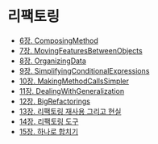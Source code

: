# 리팩토링

* [6장. ComposingMethod]
* [7장. MovingFeaturesBetweenObjects]
* [8장. OrganizingData]
* [9장. SimplifyingConditionalExpressions]
* [10장. MakingMethodCallsSimpler]
* [11장. DealingWithGeneralization]
* [12장. BigRefactorings]
* [13장. 리팩토링 재사용 그리고 현실]
* [14장. 리팩토링 도구]
* [15장. 하나로 합치기]

[6장. ComposingMethod]: 06.ComposingMethod.md
[7장. MovingFeaturesBetweenObjects]: 07.MovingFeaturesBetweenObjects.md
[8장. OrganizingData]: 08.OrganizingData.md
[9장. SimplifyingConditionalExpressions]: 09.SimplifyingConditionalExpressions.md
[10장. MakingMethodCallsSimpler]: 10.MakingMethodCallsSimpler.md
[11장. DealingWithGeneralization]: 11.DealingWithGeneralization.md
[12장. BigRefactorings]: 12.BigRefactorings.md
[13장. 리팩토링 재사용 그리고 현실]: 13.리팩토링_재사용_그리고_현실.md
[14장. 리팩토링 도구]: 14.리팩토링_도구.md
[15장. 하나로 합치기]: 15.하나로_합치기.md
